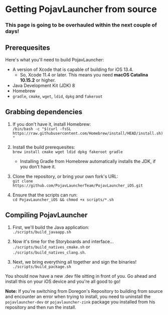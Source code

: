 # Getting PojavLauncher from source

### This page is going to be overhauled within the next couple of days!

## Prerequesites

Here's what you'll need to build PojavLauncher:

* A version of Xcode that is capable of building for iOS 13.4.
   * So, Xcode 11.4 or later. This means you need **macOS Catalina 10.15.2** or higher.
* Java Development Kit (JDK) 8
* Homebrew
* `gradle`, `cmake`, `wget`, `ldid`, `dpkg` and `fakeroot`

## Grabbing dependencies

1. If you don't have it, install Homebrew:  
`/bin/bash -c "$(curl -fsSL https://raw.githubusercontent.com/Homebrew/install/HEAD/install.sh)"`

3. Install the build prerequesites:  
`brew install cmake wget ldid dpkg fakeroot gradle`
    * Installing Gradle from Homebrew automatically installs the JDK, if you don’t have it.

4. Clone the repository, or bring your own fork's URL:  
`git clone https://github.com/PojavLauncherTeam/PojavLauncher_iOS.git`

5. Ensure that the scripts can run:  
`cd PojavLauncher_iOS && chmod +x scripts/*.sh`

## Compiling PojavLauncher

1. First, we'll build the Java application:   
`./scripts/build_javaapp.sh`

2. Now it's time for the Storyboards and interface...  
`./scripts/build_natives_cmake.sh` or `./scripts/build_natives_clang.sh`.  

3. Next, we bring everything all together and sign the binaries!  
`./scripts/build_package.sh`

You should now have a new .dev file sitting in front of you. Go ahead and install this on your iOS device and you're all good to go!

**Note:** If you're switching from Doregon's Repository to building from source and encounter an error when trying to install, you need to uninstall the `pojavlauncher-dev` or `pojavlauncher-zink` package you installed from his repository and then run the install. 
